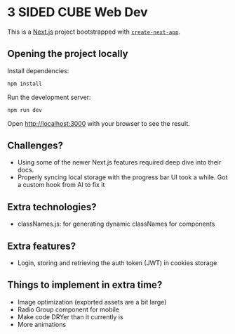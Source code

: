 # 3 SIDED CUBE Web Dev

This is a [Next.js](https://nextjs.org/) project bootstrapped with [`create-next-app`](https://github.com/vercel/next.js/tree/canary/packages/create-next-app).


## Opening the project locally

Install dependencies:

```bash
npm install
```

Run the development server:

```bash
npm run dev
```

Open [http://localhost:3000](http://localhost:3000) with your browser to see the result.



## Challenges?
- Using some of the newer Next.js features required deep dive into their docs.
- Properly syncing local storage with the progress bar UI took a while. Got a custom hook from AI to fix it

## Extra technologies?
- classNames.js: for generating dynamic classNames for components

## Extra features?
- Login, storing and retrieving the auth token (JWT) in cookies storage

## Things to implement in extra time?
- Image optimization (exported assets are a bit large)
- Radio Group component for mobile
- Make code DRYer than it currently is
- More animations
